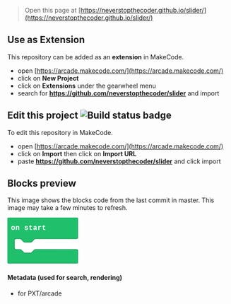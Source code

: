  


> Open this page at [https://neverstopthecoder.github.io/slider/](https://neverstopthecoder.github.io/slider/)

## Use as Extension

This repository can be added as an **extension** in MakeCode.

* open [https://arcade.makecode.com/](https://arcade.makecode.com/)
* click on **New Project**
* click on **Extensions** under the gearwheel menu
* search for **https://github.com/neverstopthecoder/slider** and import

## Edit this project ![Build status badge](https://github.com/neverstopthecoder/slider/workflows/MakeCode/badge.svg)

To edit this repository in MakeCode.

* open [https://arcade.makecode.com/](https://arcade.makecode.com/)
* click on **Import** then click on **Import URL**
* paste **https://github.com/neverstopthecoder/slider** and click import

## Blocks preview

This image shows the blocks code from the last commit in master.
This image may take a few minutes to refresh.

![A rendered view of the blocks](https://github.com/neverstopthecoder/slider/raw/master/.github/makecode/blocks.png)

#### Metadata (used for search, rendering)

* for PXT/arcade
<script src="https://makecode.com/gh-pages-embed.js"></script><script>makeCodeRender("{{ site.makecode.home_url }}", "{{ site.github.owner_name }}/{{ site.github.repository_name }}");</script>
